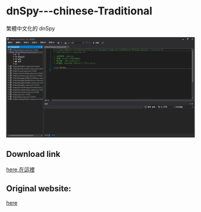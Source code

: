 # dnSpy---chinese-Traditional
繁體中文化的 dnSpy
 
![](./2452.jpg)
## Download link
  
  [here,在這裡](https://1drv.ms/u/s!AuCeI3Rb0vNfaRtAtal7EbWaVjk?e=XVbvXR)


## Original website: 

   [here](https://github.com/dnSpy/dnSpy)
